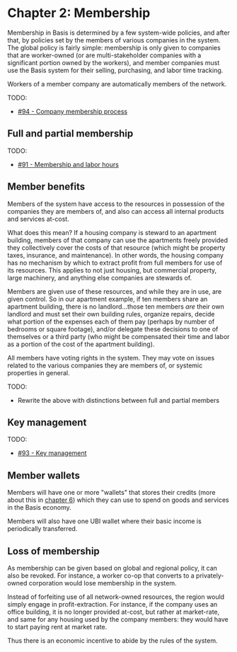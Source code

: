 # Chapter 2: Membership

Membership in Basis is determined by a few system-wide policies, and after that, by policies set by the members of various companies in the system. The global policy is fairly simple: membership is only given to companies that are worker-owned (or are multi-stakeholder companies with a significant portion owned by the workers), and member companies must use the Basis system for their selling, purchasing, and labor time tracking.

Workers of a member company are automatically members of the network.

TODO:

- [#94 - Company membership process](https://github.com/basisproject/tracker/issues/94)

## Full and partial membership

TODO:

- [#91 - Membership and labor hours](https://github.com/basisproject/tracker/issues/91)

## Member benefits

Members of the system have access to the resources in possession of the companies they are members of, and also can access all internal products and services at-cost.

What does this mean? If a housing company is steward to an apartment building, members of that company can use the apartments freely provided they collectively cover the costs of that resource (which might be property taxes, insurance, and maintenance). In other words, the housing company has no mechanism by which to extract profit from full members for use of its resources. This applies to not just housing, but commercial property, large machinery, and anything else companies are stewards of.

Members are given use of these resources, and while they are in use, are given control. So in our apartment example, if ten members share an apartment building, there is no landlord...those ten members *are* their own landlord and must set their own building rules, organize repairs, decide what portion of the expenses each of them pay (perhaps by number of bedrooms or square footage), and/or delegate these decisions to one of themselves or a third party (who might be compensated their time and labor as a portion of the cost of the apartment building).

All members have voting rights in the system. They may vote on issues related to the various companies they are members of, or systemic properties in general.

TODO:

- Rewrite the above with distinctions between full and partial members

## Key management

TODO:

- [#93 - Key management](https://github.com/basisproject/tracker/issues/93)

## Member wallets

Members will have one or more "wallets" that stores their credits (more about this in [chapter 6](#chapter-6-credit-system)) which they can use to spend on goods and services in the Basis economy.

Members will also have one UBI wallet where their basic income is periodically transferred.

## Loss of membership

As membership can be given based on global and regional policy, it can also be revoked. For instance, a worker co-op that converts to a privately-owned corporation would lose membership in the system.

Instead of forfeiting use of all network-owned resources, the region would simply engage in profit-extraction. For instance, if the company uses an office building, it is no longer provided at-cost, but rather at market-rate, and same for any housing used by the company members: they would have to start paying rent at market rate.

Thus there is an economic incentive to abide by the rules of the system.


